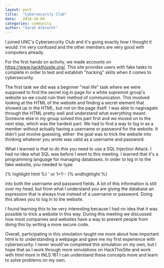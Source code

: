 ```yaml
---
layout: post
title:  "Cybersecurity Club"
date:   2016-10-04
categories: community
author: "Sarah Albrecht"
---
```


I joined UNC's Cybersecurity Club and it's going exactly how I thought it would:
I'm very confused and the other members are very good with computers already.

For the first hands on activity, we made accounts on 
<a href=" ">https://www.hackthissite.org/</a>. This site provides users with 
fake tasks to complete in order to test and establish "hacking" skills when it
comes to cybersecurity. 

The first task we did was a beginner "real life" task where we were supposed to
find the secret log in page for a white supremist group's website so we could
ruin their method of communication. This involved looking at the HTML of the 
website and finding a secret element that showed up in the HTML, but not on the 
page itself. I was able to nagivagate through the HTML pretty well and 
understand what everything meant. Someone else in my group solved this part first
and we moved on to the next step, which was the hardest part. We had to find a 
way to log in as a member without actually having a username or password for the
website. It didn't just involve guessing, either: the goal was to trick the 
website into thinking whatever you wrote was valid as a username and password.

What I learned is that to do this you need to use a SQL Injection Attack. I had
no idea what SQL was before I went to this meeting. I learned that it's a 
programming language for managing databases. In order to log in to the fake 
website, you needed to type 

{% highlight html %}
' or 1=1--
{% endhighlight %}

into both the username and password fields. A lot of this information is still
over my head, but from what I understand you are giving the database an 
expression that is always true instead of a username or password. Doing this
allows you to log in to the website.

I found learning this to be very interesting because I had no idea that it was
possible to trick a website in this way. During this meeting we discussed
how most companies and websites have a way to prevent people from doing this by
writing a more secure code. 

Overall, participating in this simulation taught me more about how important
html is to understanding a webpage and gave me my first experience with
cybersecurity. I never would've completed this simulation on my own, but I hope
that as I work through more simulations on HackThisSite and work with html more in
INLS 161 I can understand these concepts more and learn to solve problems on my
own.
